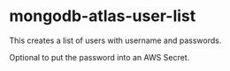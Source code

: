 # mongodb-atlas-user-list

This creates a list of users with username and passwords. 

Optional to put the password into an AWS Secret.

